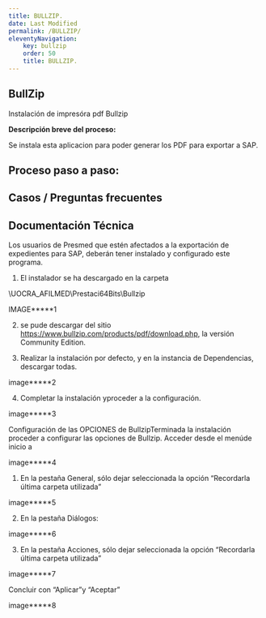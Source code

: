 ```yaml
---
title: BULLZIP.
date: Last Modified
permalink: /BULLZIP/
eleventyNavigation:
    key: bullzip
    order: 50
    title: BULLZIP.
---
```

## **BullZip**

Instalación de impresóra pdf Bullzip


**Descripción breve del proceso:**

Se instala esta aplicacion para poder generar los PDF para exportar a SAP.

## Proceso paso a paso:



## **Casos / Preguntas frecuentes**



## Documentación Técnica

Los usuarios de Presmed que estén afectados a la exportación de expedientes para SAP, deberán tener instalado y configurado este programa.

1. El instalador se ha descargado en la carpeta 

\\UOCRA_AFILMED\Prestaci64Bits\Bullzip


IMAGE*****1

2. se pude descargar del sitio https://www.bullzip.com/products/pdf/download.php, la versión Community Edition.

3. Realizar la instalación por defecto, y en la instancia de Dependencias, descargar todas.

image*****2

4. Completar la instalación yproceder a la configuración.

image*****3

Configuración de las OPCIONES de BullzipTerminada la instalación proceder a configurar las opciones de Bullzip. Acceder desde el menúde inicio a

image*****4

1. En la pestaña General, sólo dejar seleccionada la opción “Recordarla última carpeta utilizada”


image*****5

2. En la pestaña Diálogos:

image*****6

3. En la pestaña Acciones, sólo dejar seleccionada la opción “Recordarla última carpeta utilizada”

image*****7

Concluir con “Aplicar”y “Aceptar”

image*****8
